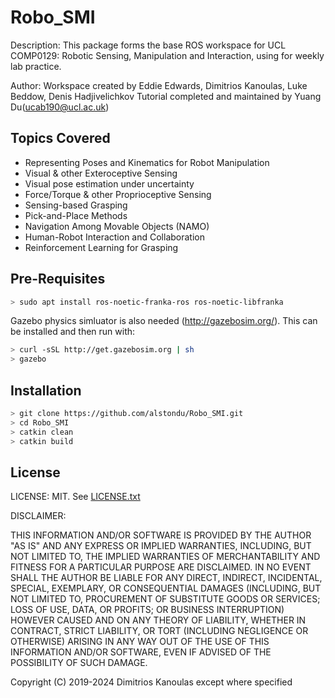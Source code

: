 # Robo_SMI

Description: This package forms the base ROS workspace for UCL COMP0129: Robotic Sensing, Manipulation and Interaction, using for weekly lab practice.

Author:
Workspace created by Eddie Edwards, Dimitrios Kanoulas, Luke Beddow, Denis Hadjivelichkov
Tutorial completed and maintained by Yuang Du(ucab190@ucl.ac.uk)

## Topics Covered

+ Representing Poses and Kinematics for Robot Manipulation
+ Visual & other Exteroceptive Sensing
+ Visual pose estimation under uncertainty
+ Force/Torque & other Proprioceptive Sensing
+ Sensing-based Grasping
+ Pick-and-Place Methods
+ Navigation Among Movable Objects (NAMO)
+ Human-Robot Interaction and Collaboration
+ Reinforcement Learning for Grasping

## Pre-Requisites
```bash
> sudo apt install ros-noetic-franka-ros ros-noetic-libfranka
```
Gazebo physics simluator is also needed (http://gazebosim.org/). This can be installed and then run with:
```bash
> curl -sSL http://get.gazebosim.org | sh
> gazebo
```

## Installation
```bash
> git clone https://github.com/alstondu/Robo_SMI.git
> cd Robo_SMI
> catkin clean
> catkin build
```

## License
LICENSE: MIT.  See [LICENSE.txt](LICENSE.txt)

DISCLAIMER:

THIS INFORMATION AND/OR SOFTWARE IS PROVIDED BY THE AUTHOR "AS IS" AND ANY
EXPRESS OR IMPLIED WARRANTIES, INCLUDING, BUT NOT LIMITED TO, THE IMPLIED
WARRANTIES OF MERCHANTABILITY AND FITNESS FOR A PARTICULAR PURPOSE ARE
DISCLAIMED. IN NO EVENT SHALL THE AUTHOR BE LIABLE FOR ANY DIRECT, INDIRECT,
INCIDENTAL, SPECIAL, EXEMPLARY, OR CONSEQUENTIAL DAMAGES (INCLUDING, BUT NOT
LIMITED TO, PROCUREMENT OF SUBSTITUTE GOODS OR SERVICES; LOSS OF USE, DATA, OR
PROFITS; OR BUSINESS INTERRUPTION) HOWEVER CAUSED AND ON ANY THEORY OF
LIABILITY, WHETHER IN CONTRACT, STRICT LIABILITY, OR TORT (INCLUDING NEGLIGENCE
OR OTHERWISE) ARISING IN ANY WAY OUT OF THE USE OF THIS INFORMATION AND/OR
SOFTWARE, EVEN IF ADVISED OF THE POSSIBILITY OF SUCH DAMAGE.

Copyright (C) 2019-2024 Dimitrios Kanoulas except where specified
